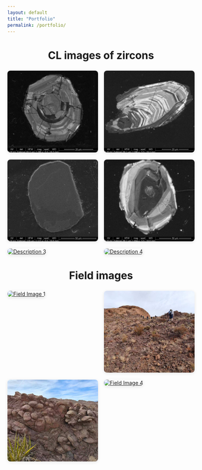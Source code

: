 ```yaml
---
layout: default
title: "Portfolio"
permalink: /portfolio/
---
```


<h1>CL images of zircons</h1>

<div class="photo-grid">
  <a href="/assets/images/DP22-CL-015.png" data-lightbox="zircons" data-title="Description 1">
    <img src="/assets/images/DP22-CL-015.png" alt="Description 1">
  </a>
  <a href="/assets/images/DP22-CL-025.png" data-lightbox="zircons" data-title="Description 2">
    <img src="/assets/images/DP22-CL-025.png" alt="Description 2">
  </a>
  <a href="/assets/images/DUIT3-CL-005.png" data-lightbox="zircons" data-title="Description 3">
    <img src="/assets/images/DUIT3-CL-005.png" alt="Description 3">
  </a>
  <a href="/assets/images/DUIT3-CL-008.png" data-lightbox="zircons" data-title="Description 4">
    <img src="/assets/images/DUIT3-CL-008.png" alt="Description 4">
  </a>
  <a href="/assets/images/EBA1-CL-005.png" data-lightbox="zircons" data-title="Description 3">
    <img src="/assets/images/EBA1-CL-005.png" alt="Description 3">
  </a>
  <a href="/assets/images/EBA1-CL-008.png" data-lightbox="zircons" data-title="Description 4">
    <img src="/assets/images/EBA1-CL-008.png" alt="Description 4">
  </a>
</div>

<h1>Field images</h1>

<div class="photo-grid">
  <a href="/assets/images/field1.jpg" data-lightbox="field" data-title="Field Image 1">
    <img src="/assets/images/field1.jpg" alt="Field Image 1">
  </a>
  <a href="/assets/images/field2.jpg" data-lightbox="field" data-title="Field Image 2">
    <img src="/assets/images/field2.jpg" alt="Field Image 2">
  </a>
  <a href="/assets/images/field3.jpg" data-lightbox="field" data-title="Field Image 3">
    <img src="/assets/images/field3.jpg" alt="Field Image 3">
  </a>
  <a href="/assets/images/field4.jpg" data-lightbox="field" data-title="Field Image 4">
    <img src="/assets/images/field4.jpg" alt="Field Image 4">
  </a>
</div>

<style>
h1 {
  text-align: center;
  margin-bottom: 1rem;
}

.photo-grid {
  display: grid;
  grid-template-columns: repeat(auto-fit, minmax(220px, 1fr));
  gap: 1rem;
  margin-top: 1.5rem;
}
.photo-grid img {
  width: 100%;
  height: 220px;
  object-fit: cover;
  border-radius: 8px;
  box-shadow: 0 2px 8px rgba(0,0,0,0.1);
  transition: transform 0.2s ease;
}
.photo-grid img:hover {
  transform: scale(1.03);
}
</style>
